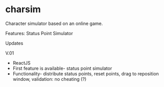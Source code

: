 # charsim

Character simulator based on an online game.

Features:
Status Point Simulator

Updates

V.01
- ReactJS
- First feature is available- status point simulator
- Functionality- distribute status points, reset points, drag to reposition window, validation: no cheating (?)
